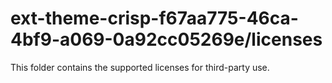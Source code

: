 # ext-theme-crisp-f67aa775-46ca-4bf9-a069-0a92cc05269e/licenses

This folder contains the supported licenses for third-party use.
